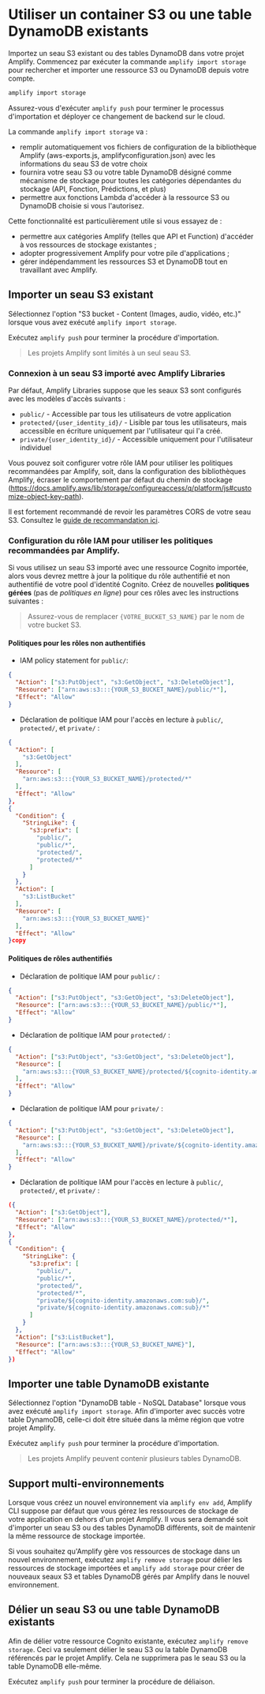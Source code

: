# Utiliser un container S3 ou une table DynamoDB existants

Importez un seau S3 existant ou des tables DynamoDB dans votre projet Amplify. Commencez par exécuter la commande `amplify import storage` pour rechercher et importer une ressource S3 ou DynamoDB depuis votre compte.

```bash
amplify import storage
```

Assurez-vous d'exécuter `amplify push` pour terminer le processus d'importation et déployer ce changement de backend sur le cloud.

La commande `amplify import storage` va :

- remplir automatiquement vos fichiers de configuration de la bibliothèque Amplify (aws-exports.js, amplifyconfiguration.json) avec les informations du seau S3 de votre choix
- fournira votre seau S3 ou votre table DynamoDB désigné comme mécanisme de stockage pour toutes les catégories dépendantes du stockage (API, Fonction, Prédictions, et plus)
- permettre aux fonctions Lambda d'accéder à la ressource S3 ou DynamoDB choisie si vous l'autorisez.

Cette fonctionnalité est particulièrement utile si vous essayez de :

- permettre aux catégories Amplify (telles que API et Function) d'accéder à vos ressources de stockage existantes ;
- adopter progressivement Amplify pour votre pile d'applications ;
- gérer indépendamment les ressources S3 et DynamoDB tout en travaillant avec Amplify.

## Importer un seau S3 existant

Sélectionnez l'option "S3 bucket - Content (Images, audio, vidéo, etc.)" lorsque vous avez exécuté `amplify import storage`.

Exécutez `amplify push` pour terminer la procédure d'importation.

> Les projets Amplify sont limités à un seul seau S3.

### Connexion à un seau S3 importé avec Amplify Libraries

Par défaut, Amplify Libraries suppose que les seaux S3 sont configurés avec les modèles d'accès suivants :

- `public/` - Accessible par tous les utilisateurs de votre application
- `protected/{user_identity_id}/` - Lisible par tous les utilisateurs, mais accessible en écriture uniquement par l'utilisateur qui l'a créé.
- `private/{user_identity_id}/` - Accessible uniquement pour l'utilisateur individuel

Vous pouvez soit configurer votre rôle IAM pour utiliser les politiques recommandées par Amplify, soit, dans la configuration des bibliothèques Amplify, écraser le comportement par défaut du chemin de stockage (https://docs.amplify.aws/lib/storage/configureaccess/q/platform/js#customize-object-key-path).

Il est fortement recommandé de revoir les paramètres CORS de votre seau S3. Consultez le [guide de recommandation ici](https://docs.amplify.aws/lib/storage/getting-started/q/platform/js#amazon-s3-bucket-cors-policy-setup).

### Configuration du rôle IAM pour utiliser les politiques recommandées par Amplify.

Si vous utilisez un seau S3 importé avec une ressource Cognito importée, alors vous devrez mettre à jour la politique du rôle authentifié et non authentifié de votre pool d'identité Cognito. Créez de nouvelles **politiques gérées** (pas de _politiques en ligne_) pour ces rôles avec les instructions suivantes :

> Assurez-vous de remplacer `{VOTRE_BUCKET_S3_NAME}` par le nom de votre bucket S3.

#### Politiques pour les rôles non authentifiés

- IAM policy statement for `public/`:

```json
{
  "Action": ["s3:PutObject", "s3:GetObject", "s3:DeleteObject"],
  "Resource": ["arn:aws:s3:::{YOUR_S3_BUCKET_NAME}/public/*"],
  "Effect": "Allow"
}
```

- Déclaration de politique IAM pour l'accès en lecture à `public/`, `protected/`, et `private/` :

```json
{
  "Action": [
    "s3:GetObject"
  ],
  "Resource": [
    "arn:aws:s3:::{YOUR_S3_BUCKET_NAME}/protected/*"
  ],
  "Effect": "Allow"
},
{
  "Condition": {
    "StringLike": {
      "s3:prefix": [
        "public/",
        "public/*",
        "protected/",
        "protected/*"
      ]
    }
  },
  "Action": [
    "s3:ListBucket"
  ],
  "Resource": [
    "arn:aws:s3:::{YOUR_S3_BUCKET_NAME}"
  ],
  "Effect": "Allow"
}copy
```

#### Politiques de rôles authentifiés

- Déclaration de politique IAM pour `public/` :

```json
{
  "Action": ["s3:PutObject", "s3:GetObject", "s3:DeleteObject"],
  "Resource": ["arn:aws:s3:::{YOUR_S3_BUCKET_NAME}/public/*"],
  "Effect": "Allow"
}
```

- Déclaration de politique IAM pour `protected/` :

```json
{
  "Action": ["s3:PutObject", "s3:GetObject", "s3:DeleteObject"],
  "Resource": [
    "arn:aws:s3:::{YOUR_S3_BUCKET_NAME}/protected/${cognito-identity.amazonaws.com:sub}/*"
  ],
  "Effect": "Allow"
}
```

- Déclaration de politique IAM pour `private/` :

```json
{
  "Action": ["s3:PutObject", "s3:GetObject", "s3:DeleteObject"],
  "Resource": [
    "arn:aws:s3:::{YOUR_S3_BUCKET_NAME}/private/${cognito-identity.amazonaws.com:sub}/*"
  ],
  "Effect": "Allow"
}
```

- Déclaration de politique IAM pour l'accès en lecture à `public/`, `protected/`, et `private/` :

```json
({
  "Action": ["s3:GetObject"],
  "Resource": ["arn:aws:s3:::{YOUR_S3_BUCKET_NAME}/protected/*"],
  "Effect": "Allow"
},
{
  "Condition": {
    "StringLike": {
      "s3:prefix": [
        "public/",
        "public/*",
        "protected/",
        "protected/*",
        "private/${cognito-identity.amazonaws.com:sub}/",
        "private/${cognito-identity.amazonaws.com:sub}/*"
      ]
    }
  },
  "Action": ["s3:ListBucket"],
  "Resource": ["arn:aws:s3:::{YOUR_S3_BUCKET_NAME}"],
  "Effect": "Allow"
})
```

## Importer une table DynamoDB existante

Sélectionnez l'option "DynamoDB table - NoSQL Database" lorsque vous avez exécuté `amplify import storage`. Afin d'importer avec succès votre table DynamoDB, celle-ci doit être située dans la même région que votre projet Amplify.

Exécutez `amplify push` pour terminer la procédure d'importation.

> Les projets Amplify peuvent contenir plusieurs tables DynamoDB.

## Support multi-environnements

Lorsque vous créez un nouvel environnement via `amplify env add`, Amplify CLI suppose par défaut que vous gérez les ressources de stockage de votre application en dehors d'un projet Amplify. Il vous sera demandé soit d'importer un seau S3 ou des tables DynamoDB différents, soit de maintenir la même ressource de stockage importée.

Si vous souhaitez qu'Amplify gère vos ressources de stockage dans un nouvel environnement, exécutez `amplify remove storage` pour délier les ressources de stockage importées et `amplify add storage` pour créer de nouveaux seaux S3 et tables DynamoDB gérés par Amplify dans le nouvel environnement.

## Délier un seau S3 ou une table DynamoDB existants

Afin de délier votre ressource Cognito existante, exécutez `amplify remove storage`. Ceci va seulement délier le seau S3 ou la table DynamoDB référencés par le projet Amplify. Cela ne supprimera pas le seau S3 ou la table DynamoDB elle-même.

Exécutez `amplify push` pour terminer la procédure de déliaison.
